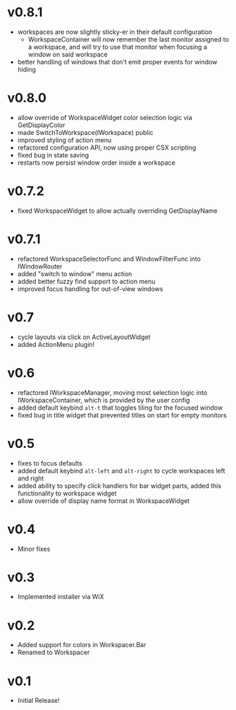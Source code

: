 # v0.8.1

- workspaces are now slightly sticky-er in their default configuration
  - WorkspaceContainer will now remember the last monitor assigned to a workspace, and will try to use that monitor when focusing a window on said workspace
- better handling of windows that don't emit proper events for window hiding

# v0.8.0

- allow override of WorkspaceWidget color selection logic via GetDisplayColor
- made SwitchToWorkspace(IWorkspace) public
- improved styling of action menu
- refactored configuration API, now using proper CSX scripting
- fixed bug in state saving
- restarts now persist window order inside a workspace

# v0.7.2

- fixed WorkspaceWidget to allow actually overriding GetDisplayName

# v0.7.1

- refactored WorkspaceSelectorFunc and WindowFilterFunc into IWindowRouter
- added "switch to window" menu action
- added better fuzzy find support to action menu
- improved focus handling for out-of-view windows

# v0.7

- cycle layouts via click on ActiveLayoutWidget 
- added ActionMenu plugin!

# v0.6

- refactored IWorkspaceManager, moving most selection logic into IWorkspaceContainer, which is provided by the user config
- added default keybind `alt-t` that toggles tiling for the focused window
- fixed bug in title widget that prevented titles on start for empty monitors

# v0.5

- fixes to focus defaults
- added default keybind `alt-left` and `alt-right` to cycle workspaces left and right
- added ability to specify click handlers for bar widget parts, added this functionality to workspace widget
- allow override of display name format in WorkspaceWidget

# v0.4

- Minor fixes

# v0.3

- Implemented installer via WiX

# v0.2

- Added support for colors in Workspacer.Bar
- Renamed to Workspacer


# v0.1

- Initial Release!